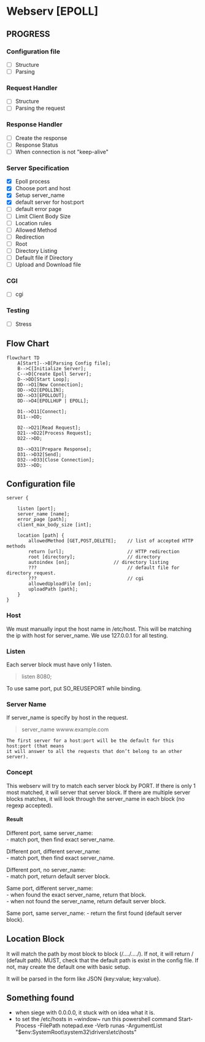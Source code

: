 # Webserv [EPOLL]

## PROGRESS
### Configuration file
- [ ] Structure
- [ ] Parsing

### Request Handler
- [ ] Structure
- [ ] Parsing the request

### Response Handler
- [ ] Create the response
- [ ] Response Status
- [ ] When connection is not "keep-alive"

### Server Specification
- [x] Epoll process
- [x] Choose port and host
- [x] Setup server_name
- [x] default server for host:port
- [ ] default error page
- [ ] Limit Client Body Size
- [ ] Location rules
- [ ] Allowed Method
- [ ] Redirection
- [ ] Root
- [ ] Directory Listing
- [ ] Default file if Directory
- [ ] Upload and Download file

### CGI
- [ ] cgi

### Testing
- [ ] Stress

## Flow Chart
```mermaid
flowchart TD
    A[Start]-->B[Parsing Config file];
    B-->C[Initialize Server];
    C-->D[Create Epoll Server];
    D-->DD[Start Loop];
    DD-->D1[New Connection];
    DD-->D2[EPOLLIN];
    DD-->D3[EPOLLOUT];
    DD-->D4[EPOLLHUP | EPOLL];

    D1-->D11[Connect];
    D11-->DD;

    D2-->D21[Read Request];
    D21-->D22[Process Request];
    D22-->DD;

    D3-->D31[Prepare Response];
    D31-->D32[Send];
    D32-->D33[Close Connection];
    D33-->DD;
```

## Configuration file

```
server {

    listen [port];
    server_name [name];
    error_page [path];
    client_max_body_size [int];

    location [path] {
        allowedMethod [GET,POST,DELETE];    // list of accepted HTTP methods
        return [url];                       // HTTP redirection
        root [directory];                   // directory
        autoindex [on];                // directory listing
        ???                                 // default file for directory request.
        ???                                 // cgi
        allowedUploadFile [on];
        uploadPath [path];
    }
}
```

### Host
We must manually input the host name in /etc/host. This will be matching the ip with host for server_name.
We use 127.0.0.1 for all testing.

### Listen
Each server block must have only 1 listen.
> listen 8080;

To use same port, put SO_REUSEPORT while binding.

### Server Name
If server_name is specify by host in the request.
> server_name wwww.example.com

```
The first server for a host:port will be the default for this host:port (that means
it will answer to all the requests that don’t belong to an other server).
```

### Concept
This webserv will try to match each server block by PORT. If there is only 1 most matched, it will server that server block. If there are multiple server blocks matches, it will look through the server_name in each block (no regexp accepted).

#### Result
Different port, same server_name:\
    - match port, then find exact server_name.

Different port, different server_name:\
    - match port, then find exact server_name.

Different port, no server_name:\
    - match port, return default server block.

Same port, different server_name:\
    - when found the exact server_name, return that block.\
    - when not found the server_name, return default server block.

Same port, same server_name:
    - return the first found (default server block).

## Location Block
It will match the path by most block to block (/..../..../). If not, it will return / (default path).
MUST, check that the default path is exist in the config file. If not, may create the default one with basic setup.

It will be parsed in the form like JSON {key:value; key:value}.

## Something found
- when siege with 0.0.0.0, it stuck with on idea what it is.
- to set the /etc/hosts in ~window~ run this powershell command 
    Start-Process -FilePath notepad.exe -Verb runas -ArgumentList "$env:SystemRoot\system32\drivers\etc\hosts"
